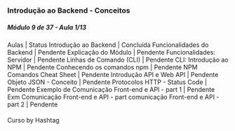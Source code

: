 ### Introdução ao Backend - Conceitos

<h5>Módulo 9 de 37 - Aula 1/13</h5>

Aulas | Status
Introdução ao Backend | Concluída
Funcionalidades do Backend | Pendente
Explicação do Módulo | Pendente
Funcionalidades: Servidor | Pendente
Linhas de Comando (CLI) | Pendente
CLI: Introdução ao NPM | Pendente
Conhecendo os comandos npm | Pendente
NPM Comandos Cheat Sheet | Pendente
Introdução API e Web API | Pendente
Objeto JSON - Conceito | Pendente
Protocolos HTTP - Status Code | Pendente
Exemplo de Comunicação Front-end e API - part 1 | Pendente
Exm Comunicação Front-end e API - part comunicação Front-end e API - part 2 | Pendente



#### 
<Footer>Curso by Hashtag</Footer>